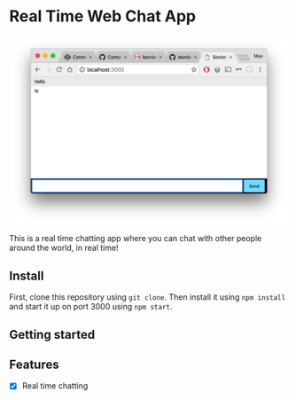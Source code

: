 # Real Time Web Chat App

![Preview](screenshots/preview.png)

This is a real time chatting app where you can chat with other people around the world, in real time!

## Install

First, clone this repository using `git clone`. Then install it using `npm install` and start it up on port 3000 using `npm start`.

## Getting started

## Features

* [x] Real time chatting
